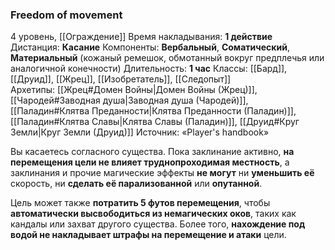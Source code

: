 ### Freedom of movement

4 уровень, [[Ограждение]]
Время накладывания: **1 действие**
Дистанция: **Касание**
Компоненты: **Вербальный**, **Соматический**, **Материальный** (кожаный ремешок, обмотанный вокруг предплечья или аналогичной конечности)
Длительность: **1 час**
Классы: [[Бард]], [[Друид]], [[Жрец]], [[Изобретатель]], [[Следопыт]]
Архетипы: [[Жрец#Домен Войны|Домен Войны (Жрец)]], [[Чародей#Заводная душа|Заводная душа (Чародей)]], [[Паладин#Клятва Преданности|Клятва Преданности (Паладин)]], [[Паладин#Клятва Славы|Клятва Славы (Паладин)]], [[Друид#Круг Земли|Круг Земли (Друид)]]
Источник: «Player's handbook»

Вы касаетесь согласного существа. Пока заклинание активно, **на перемещения цели не влияет труднопроходимая местность**, а заклинания и прочие магические эффекты **не могут** ни **уменьшить её** скорость, ни **сделать её парализованной** или **опутанной**.

Цель может также **потратить 5 футов перемещения**, чтобы **автоматически высвободиться из немагических оков**, таких как кандалы или захват другого существа. Более того, **нахождение под водой не накладывает штрафы на перемещение и атаки** цели.
